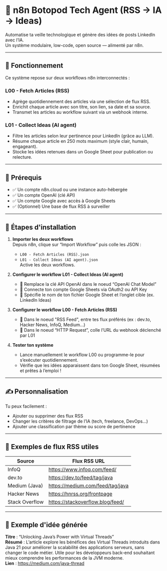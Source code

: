 # 🧠 n8n Botopod Tech Agent (RSS → IA → Ideas)

Automatise ta veille technologique et génère des idées de posts LinkedIn avec l’IA.  
Un système modulaire, low-code, open source — alimenté par n8n.

---

## 🔧 Fonctionnement

Ce système repose sur deux workflows n8n interconnectés :

### L00 - Fetch Articles (RSS)
- Agrège quotidiennement des articles via une sélection de flux RSS.
- Enrichit chaque article avec son titre, son lien, sa date et sa source.
- Transmet les articles au workflow suivant via un webhook interne.

### L01 - Collect Ideas (AI agent)
- Filtre les articles selon leur pertinence pour LinkedIn (grâce au LLM).
- Résume chaque article en 250 mots maximum (style clair, humain, engageant).
- Stocke les idées retenues dans un Google Sheet pour publication ou relecture.

---

## 🧱 Prérequis

- ✅ Un compte n8n.cloud ou une instance auto-hébergée
- ✅ Un compte OpenAI (clé API)
- ✅ Un compte Google avec accès à Google Sheets
- ✅ (Optionnel) Une base de flux RSS à surveiller

---

## 🚀 Étapes d'installation

1. **Importer les deux workflows**  
   Depuis n8n, clique sur “Import Workflow” puis colle les JSON :
   - `L00 - Fetch Articles (RSS).json`
   - `L01 - Collect Ideas (AI agent).json`  
   Active les deux workflows.

2. **Configurer le workflow L01 - Collect Ideas (AI agent)**
   - 🔑 Remplace la clé API OpenAI dans le noeud “OpenAI Chat Model”
   - 📄 Connecte ton compte Google Sheets via OAuth2 ou API Key
   - 📍 Spécifie le nom de ton fichier Google Sheet et l’onglet cible (ex. LinkedIn Ideas)

3. **Configurer le workflow L00 - Fetch Articles (RSS)**
   - 📰 Dans le noeud "RSS Feed", entre tes flux préférés (ex : dev.to, Hacker News, InfoQ, Medium…)
   - 🔗 Dans le noeud “HTTP Request”, colle l’URL du webhook déclenché par L01

4. **Tester ton système**
   - Lance manuellement le workflow L00 ou programme-le pour s’exécuter quotidiennement.
   - Vérifie que les idées apparaissent dans ton Google Sheet, résumées et prêtes à l’emploi !

---

## ✍️ Personnalisation

Tu peux facilement :
- Ajouter ou supprimer des flux RSS
- Changer les critères de filtrage de l’IA (tech, freelance, DevOps…)
- Ajouter une classification par thème ou score de pertinence

---

## 🧪 Exemples de flux RSS utiles

| Source         | Flux RSS URL                                 |
|----------------|----------------------------------------------|
| InfoQ          | https://www.infoq.com/feed/                  |
| dev.to         | https://dev.to/feed/tag/java                 |
| Medium (Java)  | https://medium.com/feed/tag/java             |
| Hacker News    | https://hnrss.org/frontpage                  |
| Stack Overflow | https://stackoverflow.blog/feed/             |

---

## 🤖 Exemple d'idée générée

**Titre** : “Unlocking Java’s Power with Virtual Threads”  
**Résumé** : L’article explore les bénéfices des Virtual Threads introduits dans Java 21 pour améliorer la scalabilité des applications serveurs, sans changer le code métier. Utile pour les développeurs back-end souhaitant mieux comprendre les performances de la JVM moderne.  
**Lien** : https://medium.com/java-thread